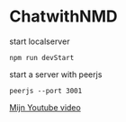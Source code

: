 # ChatwithNMD

start localserver

`npm run devStart`


start a server with peerjs 

`peerjs --port 3001`


[Mijn Youtube video](https://youtu.be/EbyUYcWtWoY)
